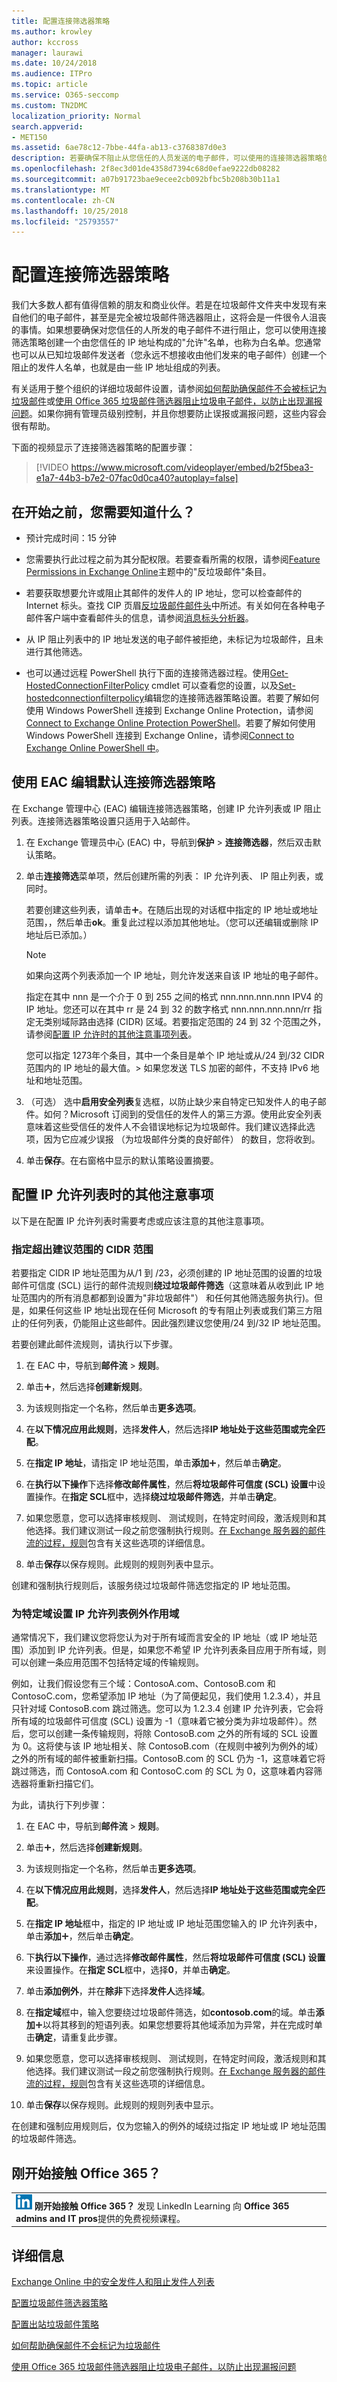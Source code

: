 ```yaml
---
title: 配置连接筛选器策略
ms.author: krowley
author: kccross
manager: laurawi
ms.date: 10/24/2018
ms.audience: ITPro
ms.topic: article
ms.service: O365-seccomp
ms.custom: TN2DMC
localization_priority: Normal
search.appverid:
- MET150
ms.assetid: 6ae78c12-7bbe-44fa-ab13-c3768387d0e3
description: 若要确保不阻止从您信任的人员发送的电子邮件，可以使用的连接筛选器策略创建一个允许列表，也称为安全发件人列表，您信任的 IP 地址。您还可以创建阻止发件人列表。
ms.openlocfilehash: 2f8ec3d01de4358d7394c68d0efae9222db08282
ms.sourcegitcommit: a07b91723bae9ecee2cb092bfbc5b208b30b11a1
ms.translationtype: MT
ms.contentlocale: zh-CN
ms.lasthandoff: 10/25/2018
ms.locfileid: "25793557"
---
```

# <a name="configure-the-connection-filter-policy"></a>配置连接筛选器策略
 
我们大多数人都有值得信赖的朋友和商业伙伴。若是在垃圾邮件文件夹中发现有来自他们的电子邮件，甚至是完全被垃圾邮件筛选器阻止，这将会是一件很令人沮丧的事情。如果想要确保对您信任的人所发的电子邮件不进行阻止，您可以使用连接筛选策略创建一个由您信任的 IP 地址构成的"允许"名单，也称为白名单。您通常也可以从已知垃圾邮件发送者（您永远不想接收由他们发来的电子邮件）创建一个阻止的发件人名单，也就是由一些 IP 地址组成的列表。
  
 有关适用于整个组织的详细垃圾邮件设置，请参阅[如何帮助确保邮件不会被标记为垃圾邮件](https://go.microsoft.com/fwlink/p/?LinkId=534224)或[使用 Office 365 垃圾邮件筛选器阻止垃圾电子邮件，以防止出现漏报问题](https://go.microsoft.com/fwlink/p/?LinkId=534225)。如果你拥有管理员级别控制，并且你想要防止误报或漏报问题，这些内容会很有帮助。
  
下面的视频显示了连接筛选器策略的配置步骤：
  
> [!VIDEO https://www.microsoft.com/videoplayer/embed/b2f5bea3-e1a7-44b3-b7e2-07fac0d0ca40?autoplay=false]
  
## <a name="what-do-you-need-to-know-before-you-begin"></a>在开始之前，您需要知道什么？
<a name="sectionSection0"> </a>

- 预计完成时间：15 分钟
    
- 您需要执行此过程之前为其分配权限。若要查看所需的权限，请参阅[Feature Permissions in Exchange Online](http://technet.microsoft.com/library/15073ce1-0917-403b-8839-02a2ebc96e16.aspx)主题中的"反垃圾邮件"条目。 
    
- 若要获取想要允许或阻止其邮件的发件人的 IP 地址，您可以检查邮件的 Internet 标头。查找 CIP 页眉[反垃圾邮件邮件头](anti-spam-message-headers.md)中所述。有关如何在各种电子邮件客户端中查看邮件头的信息，请参阅[消息标头分析器](https://go.microsoft.com/fwlink/p/?LinkId=306583)。 
    
- 从 IP 阻止列表中的 IP 地址发送的电子邮件被拒绝，未标记为垃圾邮件，且未进行其他筛选。
    
- 也可以通过远程 PowerShell 执行下面的连接筛选器过程。使用[Get-HostedConnectionFilterPolicy](http://technet.microsoft.com/library/bd751db2-3f26-495b-8e5a-4fcab53b17fd.aspx) cmdlet 可以查看您的设置，以及[Set-hostedconnectionfilterpolicy](http://technet.microsoft.com/library/ccb5731b-3fca-4d69-a91f-5049ea963fac.aspx)编辑您的连接筛选器策略设置。若要了解如何使用 Windows PowerShell 连接到 Exchange Online Protection，请参阅[Connect to Exchange Online Protection PowerShell](https://go.microsoft.com/fwlink/p/?linkid=627290)。若要了解如何使用 Windows PowerShell 连接到 Exchange Online，请参阅[Connect to Exchange Online PowerShell 中](https://go.microsoft.com/fwlink/p/?linkid=396554)。
    
## <a name="use-the-eac-to-edit-the-default-connection-filter-policy"></a>使用 EAC 编辑默认连接筛选器策略
<a name="sectionSection1"> </a>

在 Exchange 管理中心 (EAC) 编辑连接筛选器策略，创建 IP 允许列表或 IP 阻止列表。连接筛选器策略设置只适用于入站邮件。
  
1. 在 Exchange 管理员中心 (EAC) 中，导航到**保护** \> **连接筛选器**，然后双击默认策略。
    
2. 单击**连接筛选**菜单项，然后创建所需的列表： IP 允许列表、 IP 阻止列表，或同时。 
    
    若要创建这些列表，请单击![添加图标](media/ITPro-EAC-AddIcon.gif)。在随后出现的对话框中指定的 IP 地址或地址范围，，然后单击**ok**。重复此过程以添加其他地址。（您可以还编辑或删除 IP 地址后已添加。）
    
    > [!NOTE]
    >  如果向这两个列表添加一个 IP 地址，则允许发送来自该 IP 地址的电子邮件。 

    指定在其中 nnn 是一个介于 0 到 255 之间的格式 nnn.nnn.nnn.nnn IPV4 的 IP 地址。您还可以在其中 rr 是 24 到 32 的数字格式 nnn.nnn.nnn.nnn/rr 指定无类别域际路由选择 (CIDR) 区域。若要指定范围的 24 到 32 个范围之外，请参阅[配置 IP 允许时的其他注意事项列表](configure-the-connection-filter-policy.md#bkmk_addtionalconsiderationswhenconfiguringipallowlists)。 

    您可以指定 1273年个条目，其中一个条目是单个 IP 地址或从/24 到/32 CIDR 范围内的 IP 地址的最大值。> 如果您发送 TLS 加密的邮件，不支持 IPv6 地址和地址范围。 
  
3. （可选） 选中**启用安全列表**复选框，以防止缺少来自特定已知发件人的电子邮件。如何？Microsoft 订阅到的受信任的发件人的第三方源。使用此安全列表意味着这些受信任的发件人不会错误地标记为垃圾邮件。我们建议选择此选项，因为它应减少误报 （为垃圾邮件分类的良好邮件） 的数目，您将收到。 
    
4. 单击**保存**。在右窗格中显示的默认策略设置摘要。
    
## <a name="additional-considerations-when-configuring-ip-allow-lists"></a>配置 IP 允许列表时的其他注意事项
<a name="bkmk_addtionalconsiderationswhenconfiguringipallowlists"> </a>

以下是在配置 IP 允许列表时需要考虑或应该注意的其他注意事项。
  
### <a name="specifying-a-cidr-range-that-falls-outside-of-the-recommended-range"></a>指定超出建议范围的 CIDR 范围

若要指定 CIDR IP 地址范围为从/1 到 /23，必须创建的 IP 地址范围的设置的垃圾邮件可信度 (SCL) 运行的邮件流规则**绕过垃圾邮件筛选**（这意味着从收到此 IP 地址范围内的所有消息都都到设置为"非垃圾邮件"） 和任何其他筛选服务执行)。但是，如果任何这些 IP 地址出现在任何 Microsoft 的专有阻止列表或我们第三方阻止的任何列表，仍能阻止这些邮件。因此强烈建议您使用/24 到/32 IP 地址范围。 
  
若要创建此邮件流规则，请执行以下步骤。
  
1. 在 EAC 中，导航到**邮件流** \> **规则**。
    
2. 单击![添加图标](media/ITPro-EAC-AddIcon.gif)，然后选择**创建新规则**。
    
3. 为该规则指定一个名称，然后单击**更多选项**。
    
4. 在**以下情况应用此规则**，选择**发件人**，然后选择**IP 地址处于这些范围或完全匹配**。
    
5. 在**指定 IP 地址**，请指定 IP 地址范围，单击**添加**![添加图标](media/ITPro-EAC-AddIcon.gif)，然后单击**确定**。
    
6. 在**执行以下操作**下选择**修改邮件属性**，然后**将垃圾邮件可信度 (SCL) 设置**中设置操作。在**指定 SCL**框中，选择**绕过垃圾邮件筛选**，并单击**确定**。
    
7. 如果您愿意，您可以选择审核规则、 测试规则，在特定时间段，激活规则和其他选择。我们建议测试一段之前您强制执行规则。[在 Exchange 服务器的邮件流的过程，规则](https://docs.microsoft.com/en-us/Exchange/policy-and-compliance/mail-flow-rules/mail-flow-rule-procedures)包含有关这些选项的详细信息。 
    
8. 单击**保存**以保存规则。此规则的规则列表中显示。 
    
创建和强制执行规则后，该服务绕过垃圾邮件筛选您指定的 IP 地址范围。
  
### <a name="scoping-an-ip-allow-list-exception-for-a-specific-domain"></a>为特定域设置 IP 允许列表例外作用域

通常情况下，我们建议您将您认为对于所有域而言安全的 IP 地址（或 IP 地址范围）添加到 IP 允许列表。但是，如果您不希望 IP 允许列表条目应用于所有域，则可以创建一条应用范围不包括特定域的传输规则。 
  
例如，让我们假设您有三个域：ContosoA.com、ContosoB.com 和 ContosoC.com，您希望添加 IP 地址（为了简便起见，我们使用 1.2.3.4），并且只针对域 ContosoB.com 跳过筛选。您可以为 1.2.3.4 创建 IP 允许列表，它会将所有域的垃圾邮件可信度 (SCL) 设置为 -1（意味着它被分类为非垃圾邮件）。然后，您可以创建一条传输规则，将除 ContosoB.com 之外的所有域的 SCL 设置为 0。这将使与该 IP 地址相关、除 ContosoB.com（在规则中被列为例外的域）之外的所有域的邮件被重新扫描。ContosoB.com 的 SCL 仍为 -1，这意味着它将跳过筛选，而 ContosoA.com 和 ContosoC.com 的 SCL 为 0，这意味着内容筛选器将重新扫描它们。
  
为此，请执行下列步骤：
  
1. 在 EAC 中，导航到**邮件流** \> **规则**。
    
2. 单击![添加图标](media/ITPro-EAC-AddIcon.gif)，然后选择**创建新规则**。
    
3. 为该规则指定一个名称，然后单击**更多选项**。
    
4. 在**以下情况应用此规则**，选择**发件人**，然后选择**IP 地址处于这些范围或完全匹配**。
    
5. 在**指定 IP 地址**框中，指定的 IP 地址或 IP 地址范围您输入的 IP 允许列表中，单击**添加**![添加图标](media/ITPro-EAC-AddIcon.gif)，然后单击**确定**。
    
6. 下**执行以下操作**，通过选择**修改邮件属性**，然后**将垃圾邮件可信度 (SCL) 设置**来设置操作。在**指定 SCL**框中，选择**0**，并单击**确定**。
    
7. 单击**添加例外**，并在**除非**下选择**发件人**选择**域**。 
    
8. 在**指定域**框中，输入您要绕过垃圾邮件筛选，如**contosob.com**的域。单击**添加**![添加图标](media/ITPro-EAC-AddIcon.gif)以将其移到的短语列表。如果您想要将其他域添加为异常，并在完成时单击**确定**，请重复此步骤。 
    
9. 如果您愿意，您可以选择审核规则、 测试规则，在特定时间段，激活规则和其他选择。我们建议测试一段之前您强制执行规则。[在 Exchange 服务器的邮件流的过程，规则](https://docs.microsoft.com/en-us/Exchange/policy-and-compliance/mail-flow-rules/mail-flow-rule-procedures)包含有关这些选项的详细信息。 
    
10. 单击**保存**以保存规则。此规则的规则列表中显示。 
    
在创建和强制应用规则后，仅为您输入的例外的域绕过指定 IP 地址或 IP 地址范围的垃圾邮件筛选。
  
## <a name="new-to-office-365"></a>刚开始接触 Office 365？
<a name="sectionSection3"> </a>

||
|:-----|
|![LinkedIn Learning 短图标](media/eac8a413-9498-4220-8544-1e37d1aaea13.png) **刚开始接触 Office 365？**         发现 LinkedIn Learning 向 **Office 365 admins and IT pros**提供的免费视频课程。 |
   
## <a name="for-more-information"></a>详细信息
<a name="sectionSection4"> </a>

[Exchange Online 中的安全发件人和阻止发件人列表](safe-sender-and-blocked-sender-lists-faq.md)
  
[配置垃圾邮件筛选器策略](configure-your-spam-filter-policies.md)
  
[配置出站垃圾邮件策略](configure-the-outbound-spam-policy.md)
  
[如何帮助确保邮件不会标记为垃圾邮件](https://go.microsoft.com/fwlink/p/?LinkId=534224)
  
[使用 Office 365 垃圾邮件筛选器阻止垃圾电子邮件，以防止出现漏报问题](https://go.microsoft.com/fwlink/p/?LinkId=534225)
  

